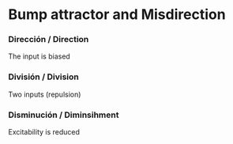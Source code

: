 # Bump attractor and Misdirection

### Dirección / Direction  

The input is biased

### División  / Division 

Two inputs (repulsion)  

### Disminución  / Diminsihment

Excitability is reduced
